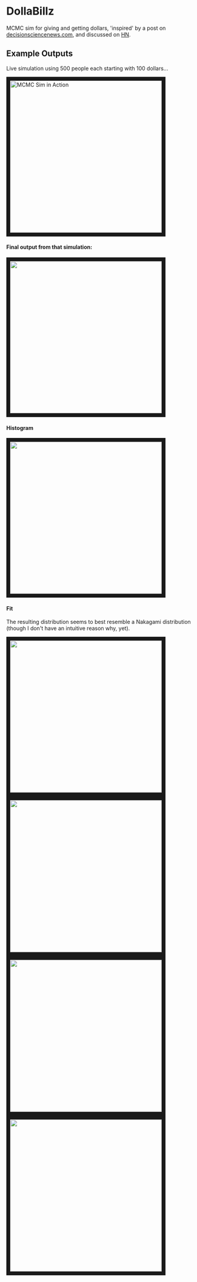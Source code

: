 # DollaBillz
MCMC sim for giving and getting dollars, 'inspired' by a post on <a href="http://www.decisionsciencenews.com/2017/06/19/counterintuitive-problem-everyone-room-keeps-giving-dollars-random-others-youll-never-guess-happens-next/">decisionsciencenews.com</a>, and discussed on <a href="https://news.ycombinator.com/item?id=14729400" target="_blank">HN</a>.


## Example Outputs
Live simulation using 500 people each starting with 100 dollars...

<a href="https://streamable.com/s/emhsz/mduuor" target="_blank"><img src="http://neuralnet.work/s/dollarfunz/Fig1.png" 
alt="MCMC Sim in Action" width="400" border="10" /></a>


#### Final output from that simulation:

<img src="http://neuralnet.work/s/dollarfunz/Fig2.png" width="400" border="10" />

#### Histogram

<img src="http://neuralnet.work/s/dollarfunz/Fig3.png" width="400" border="10" />


#### Fit

The resulting distribution seems to best resemble a Nakagami distribution (though I don't have an intuitive reason why, yet). 

<img src="http://neuralnet.work/s/dollarfunz/Fig4.png" width="400" border="10" />
<img src="http://neuralnet.work/s/dollarfunz/Fig5.png" width="400" border="10" />
<img src="http://neuralnet.work/s/dollarfunz/Fig6.png" width="400" border="10" />
<img src="http://neuralnet.work/s/dollarfunz/Fig7.png" width="400" border="10" />

